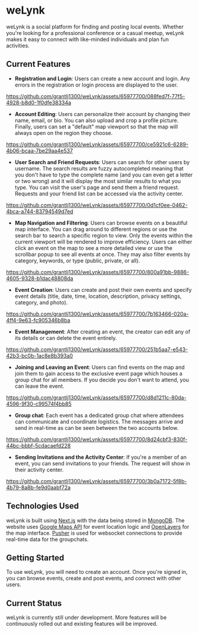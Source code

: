 
# weLynk

weLynk is a social platform for finding and posting local events. Whether you're looking for a professional conference or a casual meetup, weLynk makes it easy to connect with like-minded individuals and plan fun activities.

## Current Features
* **Registration and Login**: Users can create a new account and login. Any errors in the registration or login process are displayed to the user.



https://github.com/grantlj1300/weLynk/assets/65977700/088fed7f-77f5-4928-b8d0-1f0dfe38334a



* **Account Editing**: Users can personalize their account by changing their name, email, or bio. You can also upload and crop a profile picture. Finally, users can set a "default" map viewport so that the map will always open on the region they choose.



https://github.com/grantlj1300/weLynk/assets/65977700/ce5921c6-6289-4b06-bcaa-7be29aa4e537


* **User Search and Friend Requests**: Users can search for other users by username. The search results are fuzzy autocompleted meaning that you don't have to type the complete name (and you can even get a letter or two wrong) and it will display the most similar results to what you type. You can visit the user's page and send them a friend request. Requests and your friend list can be accessed via the activity center.



https://github.com/grantlj1300/weLynk/assets/65977700/0d1cf0ee-0462-4bca-a744-83794549d7ed



* **Map Navigation and Filtering**: Users can browse events on a beautiful map interface. You can drag around to different regions or use the search bar to search a specific region to view. Only the events within the current viewport will be rendered to improve efficiency. Users can either click an event on the map to see a more detailed view or use the scrollbar popup to see all events at once. They may also filter events by category, keywords, or type (public, private, or all).



https://github.com/grantlj1300/weLynk/assets/65977700/800a91bb-9886-4605-9328-b1dac48808da




* **Event Creation**: Users can create and post their own events and specify event details (title, date, time, location, description, privacy settings, category, and photo).



https://github.com/grantlj1300/weLynk/assets/65977700/7b163466-020a-4ff4-9e63-fc905346b8ba



* **Event Management**: After creating an event, the creator can edit any of its details or can delete the event entirely.



https://github.com/grantlj1300/weLynk/assets/65977700/251b5aa7-e543-42b3-bc0b-1ac8e8b393a0


* **Joining and Leaving an Event**: Users can find events on the map and join them to gain access to the exclusive event page which houses a group chat for all members. If you decide you don't want to attend, you can leave the event.



https://github.com/grantlj1300/weLynk/assets/65977700/d8d1211c-80da-4596-9f30-c99574f4bb85



* **Group chat**: Each event has a dedicated group chat where attendees can communicate and coordinate logistics. The messages arrive and send in real-time as can be seen between the two accounts below.



https://github.com/grantlj1300/weLynk/assets/65977700/8d24cbf3-830f-44bc-bbbf-5cdacaefd228



* **Sending Invitations and the Activity Center**: If you're a member of an event, you can send invitations to your friends. The request will show in their activity center.



https://github.com/grantlj1300/weLynk/assets/65977700/3b0a7172-5f8b-4b79-8a8b-fe9d0aabf72a



## Technologies Used
weLynk is built using [Next.js](https://nextjs.org) with the data being stored in [MongoDB](https://www.mongodb.com). The website uses [Google Maps API](https://developers.google.com/maps/documentation) for event location logic and [OpenLayers](https://openlayers.org) for the map interface. [Pusher](https://pusher.com) is used for websocket connections to provide real-time data for the groupchats.
## Getting Started
To use weLynk, you will need to create an account. Once you're signed in, you can browse events, create and post events, and connect with other users.
## Current Status
weLynk is currently still under development. More features will be continuously rolled out and existing features will be improved.
